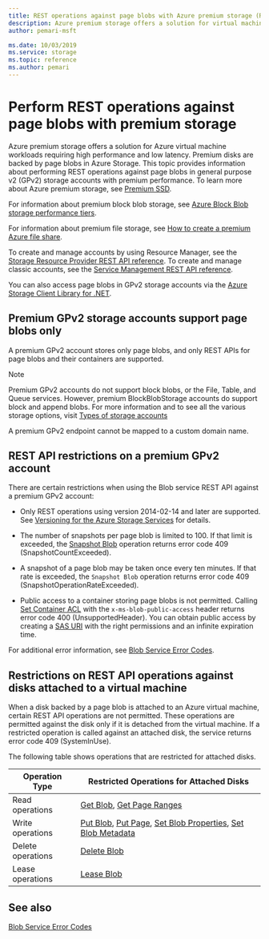 ```yaml
---
title: REST operations against page blobs with Azure premium storage (REST API)
description: Azure premium storage offers a solution for virtual machine workloads requiring high performance and low latency.
author: pemari-msft

ms.date: 10/03/2019
ms.service: storage
ms.topic: reference
ms.author: pemari
---
```


# Perform REST operations against page blobs with premium storage

Azure premium storage offers a solution for Azure virtual machine workloads requiring high performance and low latency. Premium disks are backed by page blobs in Azure Storage. This topic provides information about performing REST operations against page blobs in general purpose v2 (GPv2) storage accounts with premium performance. To learn more about Azure premium storage, see [Premium SSD](https://go.microsoft.com/fwlink/?LinkId=521898).


For information about premium block blob storage, see [Azure Block Blob storage performance tiers](https://docs.microsoft.com/azure/storage/blobs/storage-blob-performance-tiers).

For information about premium file storage, see [How to create a premium Azure file share](https://docs.microsoft.com/azure/storage/files/storage-how-to-create-premium-fileshare).

To create and manage accounts by using Resource Manager, see the [Storage Resource Provider REST API reference](/rest/api/storagerp/). To create and manage classic accounts, see the [Service Management REST API reference](https://msdn.microsoft.com/library/azure/ee460790.aspx).

You can also access page blobs in GPv2 storage accounts via the [Azure Storage Client Library for .NET](https://go.microsoft.com/fwlink/?LinkID=398944&clcid=0x409).

## Premium GPv2 storage accounts support page blobs only

A premium GPv2 account stores only page blobs, and only REST APIs for page blobs and their containers are supported.

> [!NOTE]
> Premium GPv2 accounts do not support block blobs, or the File, Table, and Queue services. However, premium BlockBlobStorage accounts do support block and append blobs. For more information and to see all the various storage options, visit [Types of storage accounts](https://docs.microsoft.com/azure/storage/common/storage-account-overview#types-of-storage-accounts)
>
> A premium GPv2 endpoint cannot be mapped to a custom domain name.

## REST API restrictions on a premium GPv2 account

There are certain restrictions when using the Blob service REST API against a premium GPv2 account:

- Only REST operations using version 2014-02-14 and later are supported. See [Versioning for the Azure Storage Services](Versioning-for-the-Azure-Storage-Services.md) for details.

- The number of snapshots per page blob is limited to 100. If that limit is exceeded, the [Snapshot Blob](Snapshot-Blob.md) operation returns error code 409 (SnapshotCountExceeded).

- A snapshot of a page blob may be taken once every ten minutes. If that rate is exceeded, the `Snapshot Blob` operation returns error code 409 (SnapshotOperationRateExceeded).

- Public access to a container storing page blobs is not permitted. Calling [Set Container ACL](Set-Container-ACL.md) with the `x-ms-blob-public-access` header returns error code 400 (UnsupportedHeader). You can obtain public access by creating a [SAS URI](/azure/storage/storage-dotnet-shared-access-signature-part-1) with the right permissions and an infinite expiration time.

For additional error information, see [Blob Service Error Codes](Blob-Service-Error-Codes.md).

## Restrictions on REST API operations against disks attached to a virtual machine

When a disk backed by a page blob is attached to an Azure virtual machine, certain REST API operations are not permitted. These operations are permitted against the disk only if it is detached from the virtual machine. If a restricted operation is called against an attached disk, the service returns error code 409 (SystemInUse).

The following table shows operations that are restricted for attached disks.

|Operation Type|Restricted Operations for Attached Disks|
|--------------------|----------------------------------------------|
|Read operations|[Get Blob](Get-Blob.md), [Get Page Ranges](Get-Page-Ranges.md)|
|Write operations|[Put Blob](Put-Blob.md), [Put Page](Put-Page.md), [Set Blob Properties](Set-Blob-Properties.md), [Set Blob Metadata](Set-Blob-Metadata.md)|
|Delete operations|[Delete Blob](Delete-Blob.md)|
|Lease operations|[Lease Blob](Lease-Blob.md)|

## See also

 [Blob Service Error Codes](Blob-Service-Error-Codes.md)
